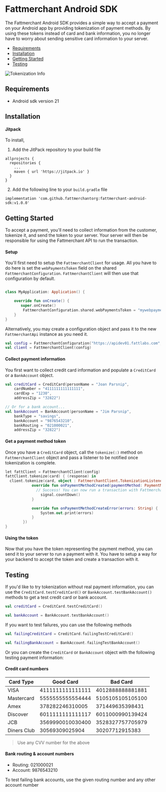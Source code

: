 # Fattmerchant Android SDK

The Fattmerchant Android SDK provides a simple way to accept a payment on your Android app by providing tokenization of payment methods. By using these tokens instead of card and bank information, you no longer have to worry about sending sensitive card information to your server.

* [Requirements](#requirements)
* [Installation](#installation)
* [Getting Started](#getting-started)
* [Testing](#testing)

![Tokenization Info](https://raw.githubusercontent.com/fattmerchantorg/Fattmerchant-iOS-SDK/master/assets/images/tokenization-info.png)


## <a name="requirements">Requirements</a>

* Android sdk version 21

## <a name="installation">Installation</a>

#### Jitpack
To install,

1. Add the JitPack repository to your build file

```
allprojects {
  repositories {
    ...
    maven { url 'https://jitpack.io' }
  }
}
```

2. Add the following line to your `build.gradle` file

`implementation 'com.github.fattmerchantorg:fattmerchant-android-sdk:v1.0.0'`

## <a name="getting-started">Getting Started</a>
To accept a payment, you'll need to collect information from the customer, tokenize it, and send the token to your server. Your server will then be responsible for using the Fattmerchant API to run the transaction.

#### Setup

You'll first need to setup the `FattmerchantClient` for usage.  All you have to do here is set the `webPaymentsToken` field on the shared `FattmerchantConfiguration`. `FattmerchantClient` will then use that configuration by default.

```kotlin

class MyApplication: Application() {

    override fun onCreate() {
       super.onCreate()
		FattmerchantConfiguration.shared.webPaymentsToken = "mywebpaymentstoken"
    }
}

```

Alternatively, you may create a configuration object and pass it to the new `FattmerchantApi` instance as you need it.

```kotlin
val config = FattmerchantConfiguration("https://apidev01.fattlabs.com", "fattwars")
val client = FattmerchantClient(config)
```

#### Collect payment information
You first want to collect credit card information and populate a `CreditCard` or a `BankAccount` object.

```kotlin
val creditCard = CreditCard(personName = "Joan Parsnip",
	cardNumber = "4111111111111111",
	cardExp = "1230",
	addressZip = "32822")

// Or for a bank account...
val bankAccount = BankAccount(personName = "Jim Parsnip",
	bankType = "savings",
	bankAccount = "9876543210",
	bankRouting = "021000021",
	addressZip = "32822")
```

#### Get a payment method token
Once you have a `CreditCard` object, call the `tokenize(:)` method on  `FattmerchantClient` object and pass a listener to be notified once tokenization is complete.

```kotlin
let fattClient = FattmerchantClient(config)
fattClient.tokenize(card) { (response) in
  client.tokenize(card, object : FattmerchantClient.TokenizationListener {
            override fun onPaymentMethodCreated(paymentMethod: PaymentMethod) {
              // Success! You can now run a transaction with Fattmerchant using paymentToken as the PaymentMethod
                signal.countDown()
            }

            override fun onPaymentMethodCreateError(errors: String) {
                System.out.print(errors)
            }
        })
}
```

#### Using the token
Now that you have the token representing the payment method, you can send it to your server to run a payment with it. You have to setup a way for your backend to accept the token and create a transaction with it.

## <a name="testing">Testing</a>
If you'd like to try tokenization without real payment information, you can use the `CreditCard.testCreditCard()` or `BankAccount.testBankAccount()` methods to get a test credit card or bank account.

```kotlin
val creditCard = CreditCard.testCreditCard()

val bankAccount = BankAccount.testBankAccount()
```

If you want to test failures, you can use the following methods

```kotlin
val failingCreditCard = CreditCard.failingTestCreditCard()

val failingBankAccount = BankAccount.failingTestBankAccount()
```

Or you can create the `CreditCard` or `BankAccount` object with the following testing payment information:

#### Credit card numbers

| Card Type | Good Card | Bad Card |
|---------|--------------------|-----------|
|VISA|4111111111111111|4012888888881881|
|Mastercard|5555555555554444|5105105105105100|
|Amex|378282246310005|371449635398431|
|Discover|6011111111111117|6011000990139424|
|JCB|3569990010030400|3528327757705979|
|Diners Club|30569309025904|30207712915383|

> Use any CVV number for the above

#### Bank routing & account numbers

* Routing: 021000021
* Account: 9876543210

To test failing bank accounts, use the given routing number and any other account number
